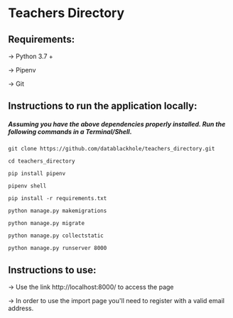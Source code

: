 # Teachers Directory

## Requirements:

-> Python 3.7 +

-> Pipenv

-> Git


## Instructions to run the application locally:


##### Assuming you have the above dependencies properly installed. Run the following commands in a Terminal/Shell.

```shell script
git clone https://github.com/datablackhole/teachers_directory.git

cd teachers_directory

pip install pipenv

pipenv shell

pip install -r requirements.txt

python manage.py makemigrations

python manage.py migrate

python manage.py collectstatic

python manage.py runserver 8000
```

## Instructions to use:


-> Use the link http://localhost:8000/ to access the page

-> In order to use the import page you'll need to register with a valid email address.
